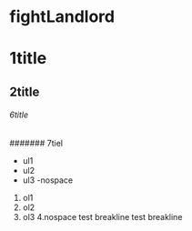 fightLandlord
=============

# 1title
## 2title
###### 6title
####### 7tiel

- ul1
- ul2
- ul3
-nospace
1. ol1
2. ol2
3. ol3
4.nospace
test breakline
test breakline
